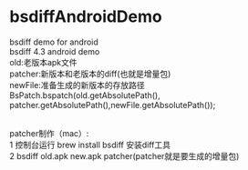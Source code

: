 # bsdiffAndroidDemo
bsdiff demo for android
<br>bsdiff 4.3 android demo
<br>old:老版本apk文件
<br>patcher:新版本和老版本的diff(也就是增量包)
<br>newFile:准备生成的新版本的存放路径
<br>BsPatch.bspatch(old.getAbsolutePath(), patcher.getAbsolutePath(),newFile.getAbsolutePath());



<br>patcher制作（mac）:
<br>1 控制台运行 brew install bsdiff 安装diff工具
<br>2 bsdiff old.apk new.apk  patcher(patcher就是要生成的增量包)

